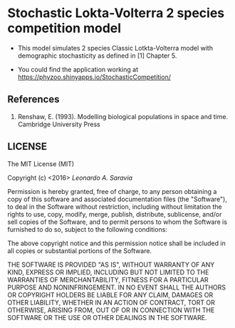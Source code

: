 
# Stochastic Lokta-Volterra 2 species competition model 

* This model simulates 2 species Classic Lotkta-Volterra model with demographic stochasticity as defined in [1] Chapter 5.

* You could find the application working at <https://phyzoo.shinyapps.io/StochasticCompetition/>


## References

1. Renshaw, E. (1993). Modelling biological populations in space and time. Cambridge University Press


## LICENSE

The MIT License (MIT)

Copyright (c) <2016> *Leonardo A. Saravia*

Permission is hereby granted, free of charge, to any person obtaining a copy of this software and associated documentation files (the "Software"), to deal in the Software without restriction, including without limitation the rights to use, copy, modify, merge, publish, distribute, sublicense, and/or sell copies of the Software, and to permit persons to whom the Software is furnished to do so, subject to the following conditions:

The above copyright notice and this permission notice shall be included in all copies or substantial portions of the Software.

THE SOFTWARE IS PROVIDED "AS IS", WITHOUT WARRANTY OF ANY KIND, EXPRESS OR IMPLIED, INCLUDING BUT NOT LIMITED TO THE WARRANTIES OF MERCHANTABILITY, FITNESS FOR A PARTICULAR PURPOSE AND NONINFRINGEMENT. IN NO EVENT SHALL THE AUTHORS OR COPYRIGHT HOLDERS BE LIABLE FOR ANY CLAIM, DAMAGES OR OTHER LIABILITY, WHETHER IN AN ACTION OF CONTRACT, TORT OR OTHERWISE, ARISING FROM, OUT OF OR IN CONNECTION WITH THE SOFTWARE OR THE USE OR OTHER DEALINGS IN THE SOFTWARE.